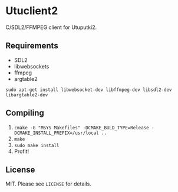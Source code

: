 # Utuclient2

C/SDL2/FFMPEG client for Utuputki2.

## Requirements

* SDL2
* libwebsockets
* ffmpeg
* argtable2

```sudo apt-get install libwebsocket-dev libffmpeg-dev libsdl2-dev libargtable2-dev```

## Compiling

1. ```cmake -G "MSYS Makefiles" -DCMAKE_BULD_TYPE=Release -DCMAKE_INSTALL_PREFIX=/usr/local ..```
2. ```make```
3. ```sudo make install```
4. Profit!

## License

MIT. Please see ```LICENSE``` for details.
